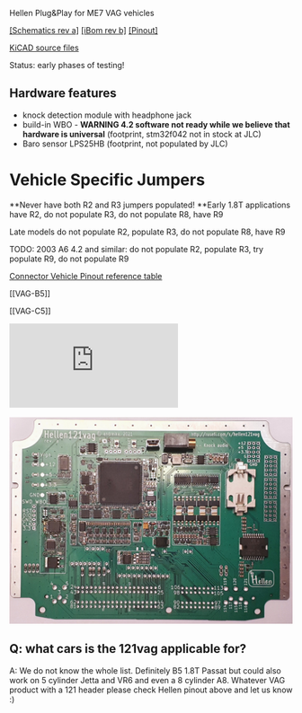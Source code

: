 Hellen Plug&Play for ME7 VAG vehicles

[[Schematics rev a]](https://github.com/rusefi/hellen121vag/raw/main/boards/hellen121vag-a/board/hellen121vag-a-schematic.pdf)
[[iBom rev b]](https://rusefi.com/docs/ibom/hellen121vag-b-ibom.html)
[[Pinout]](https://rusefi.com/docs/pinouts/hellen/hellen121vag/)

[KiCAD source files](https://github.com/rusefi/hellen121vag)

Status: early phases of testing!


## Hardware features

* knock detection module with headphone jack
* build-in WBO - **WARNING 4.2 software not ready while we believe that hardware is universal** (footprint, stm32f042 not in stock at JLC)
* Baro sensor LPS25HB (footprint, not populated by JLC)


# Vehicle Specific Jumpers

**Never have both R2 and R3 jumpers populated! **Early 1.8T applications have R2, do not populate R3, do not populate R8, have R9

Late models do not populate R2, populate R3, do not populate R8, have R9

TODO: 2003 A6 4.2 and similar: do not populate R2, populate R3, try populate R9, do not populate R9 


[Connector Vehicle Pinout reference table](https://docs.google.com/spreadsheets/d/1H0cZPAJFbpprgSu1Y8BiAYzXbqddvIn-Hhod4QCVQwk)

[[VAG-B5]]

[[VAG-C5]]


![x](https://rusefi.com/forum/download/file.php?id=7575)

![x](Hardware/Hellen/hellen121vag-a.jpg)

## Q: what cars is the 121vag applicable for?

A: We do not know the whole list. Definitely B5 1.8T Passat but could also work on 5 cylinder Jetta and VR6 and even a 8 cylinder A8. Whatever VAG product with a 121 header please check Hellen pinout above and let us know :)
